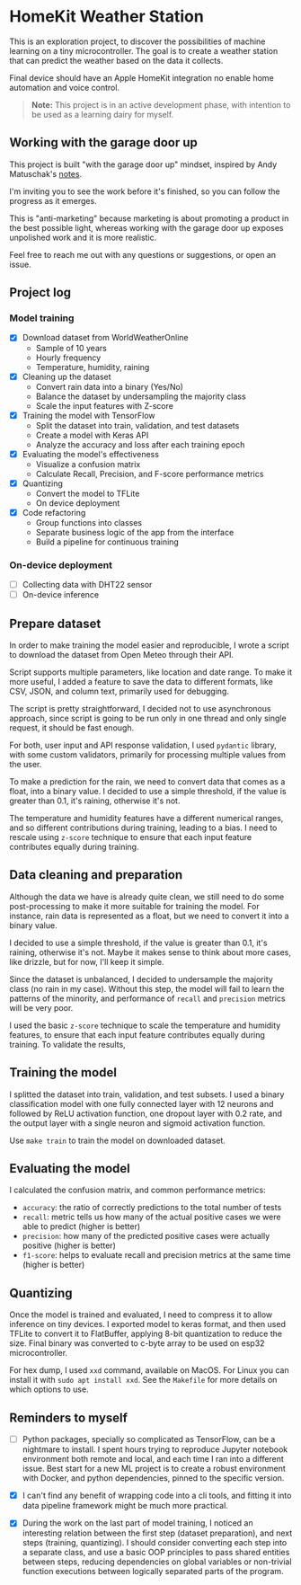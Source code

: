 HomeKit Weather Station
=======================

This is an exploration project, to discover the possibilities of machine learning 
on a tiny microcontroller. The goal is to create a weather station that can predict
the weather based on the data it collects. 

Final device should have an Apple HomeKit integration no enable home automation and
voice control.

> **Note:** This project is in an active development phase, with intention to be 
> used as a learning dairy for myself.

## Working with the garage door up

This project is built "with the garage door up" mindset, inspired by Andy Matuschak's 
[notes](https://notes.andymatuschak.org/About_these_notes?stackedNotes=z21cgR9K3UcQ5a7yPsj2RUim3oM2TzdBByZu). 

I'm inviting you to see the work before it's finished, so you can follow the progress as it emerges.

This is "anti-marketing" because marketing is about promoting a product in the best possible light, 
whereas working with the garage door up exposes unpolished work and it is more realistic.

Feel free to reach me out with any questions or suggestions, or open an issue.

## Project log

### Model training

- [X] Download dataset from WorldWeatherOnline
    - Sample of 10 years 
    - Hourly frequency
    - Temperature, humidity, raining
- [X] Cleaning up the dataset
	- Convert rain data into a binary (Yes/No)
	- Balance the dataset by undersampling the majority class
	- Scale the input features with Z-score
- [X] Training the model with TensorFlow 
	- Split the dataset into train, validation, and test datasets
	- Create a model with Keras API
	- Analyze the accuracy and loss after each training epoch
- [X] Evaluating the model's effectiveness 
	- Visualize a confusion matrix
	- Calculate Recall, Precision, and F-score performance metrics
- [X] Quantizing
    - Convert the model to TFLite
    - On device deployment
- [X] Code refactoring
    - Group functions into classes
    - Separate business logic of the app from the interface
    - Build a pipeline for continuous training

### On-device deployment

- [ ] Collecting data with DHT22 sensor
- [ ] On-device inference

## Prepare dataset

In order to make training the model easier and reproducible, I wrote a script
to download the dataset from Open Meteo through their API. 

Script supports multiple parameters, like location and date range.
To make it more useful, I added a feature to save the data to different formats,
like CSV, JSON, and column text, primarily used for debugging.

The script is pretty straightforward, I decided not to use asynchronous approach,
since script is going to be run only in one thread and only single request, it 
should be fast enough.

For both, user input and API response validation, I used `pydantic` library, with
some custom validators, primarily for processing multiple values from the user.

To make a prediction for the rain, we need to convert data that comes as a float,
into a binary value. I decided to use a simple threshold, if the value is greater
than 0.1, it's raining, otherwise it's not.

The temperature and humidity features have a different numerical ranges, and so 
different contributions during training, leading to a bias. I need to rescale using 
`z-score` technique to ensure that each input feature contributes equally during training.

## Data cleaning and preparation

Although the data we have is already quite clean, we still need to do some
post-processing to make it more suitable for training the model. For instance, 
rain data is represented as a float, but we need to convert it into a binary
value.

I decided to use a simple threshold, if the value is greater than 0.1, it's
raining, otherwise it's not. Maybe it makes sense to think about more cases,
like drizzle, but for now, I'll keep it simple.

Since the dataset is unbalanced, I decided to undersample the majority class (no rain 
in my case). Without this step, the model will fail to learn the patterns of the minority,
and performance of `recall` and `precision` metrics will be very poor.

I used the basic `z-score` technique to scale the temperature and humidity features,
to ensure that each input feature contributes equally during training. To validate the
results, 


## Training the model

I splitted the dataset into train, validation, and test subsets. I used a binary classification
model with one fully connected layer with 12 neurons and followed by ReLU activation function,
one dropout layer with 0.2 rate, and the output layer with a single neuron and sigmoid activation
function.

Use `make train` to train the model on downloaded dataset. 

## Evaluating the model

I calculated the confusion matrix, and common performance metrics: 

- `accuracy`: the ratio of correctly predictions to the total number of tests
- `recall`: metric tells us how many of the actual positive cases we were able to predict (higher is better)
- `precision`: how many of the predicted positive cases were actually positive (higher is better)
- `f1-score`: helps to evaluate recall and precision metrics at the same time (higher is better)

## Quantizing

Once the model is trained and evaluated, I need to compress it to allow inference on tiny devices. 
I exported model to keras format, and then used TFLite to convert it to FlatBuffer, applying
8-bit quantization to reduce the size. Final binary was converted to c-byte array to be used on
esp32 microcontroller.

For hex dump, I used `xxd` command, available on MacOS. For Linux you can install it with `sudo apt install xxd`.
See the `Makefile` for more details on which options to use.

## Reminders to myself

- [ ] Python packages, specially so complicated as TensorFlow, can be a nightmare to install. I spent
hours trying to reproduce Jupyter notebook environment both remote and local, and each time I ran
into a different issue. Best start for a new ML project is to create a robust environment with
Docker, and python dependencies, pinned to the specific version.
- [X] I can't find any benefit of wrapping code into a cli tools, and fitting it into data pipeline
framework might be much more practical.
- [X] During the work on the last part of model training, I noticed an interesting relation between the first step 
(dataset preparation), and next steps (training, quantizing). I should consider converting each step
into a separate class, and use a basic OOP principles to pass shared entities between steps, reducing
dependencies on global variables or non-trivial function executions between logically separated parts of the program.

